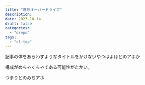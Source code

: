 ```yaml
---
title: "進捗オーバードライブ"
description:
date: 2023-10-14
draft: false
categories:
  - "drepo"
tags:
  - "cl-top"
---
```


記事の体をあらわすようなタイトルをかけないやつはよほどのアホか

構成がめちゃくちゃである可能性がたかい。

つまりどのみちアホ
